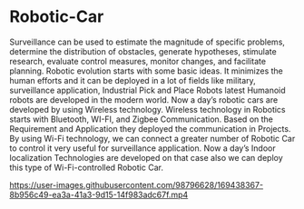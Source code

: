# Robotic-Car

Surveillance can be used to estimate the magnitude of specific problems, determine the
distribution of obstacles, generate hypotheses, stimulate research, evaluate control measures,
monitor changes, and facilitate planning.
Robotic evolution starts with some basic ideas. It minimizes the human efforts and it can be
deployed in a lot of fields like military, surveillance application, Industrial Pick and Place
Robots latest Humanoid robots are developed in the modern world. Now a day’s robotic cars
are developed by using Wireless technology. Wireless technology in Robotics starts with
Bluetooth, WI-FI, and Zigbee Communication. Based on the Requirement and Application
they deployed the communication in Projects. By using Wi-Fi technology, we can connect a
greater number of Robotic Car to control it very useful for surveillance application. Now a
day’s Indoor localization Technologies are developed on that case also we can deploy this
type of Wi-Fi-controlled Robotic Car.

https://user-images.githubusercontent.com/98796628/169438367-8b956c49-ea3a-41a3-9d15-14f983adc67f.mp4

